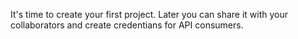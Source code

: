 It's time to create your first project. Later you can share it with your collaborators and create credentians for API consumers.
